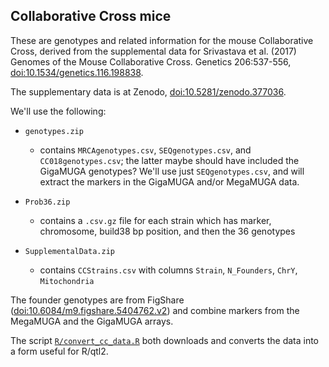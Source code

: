 ## Collaborative Cross mice

These are genotypes and related information for the mouse
Collaborative Cross, derived from the supplemental data for
Srivastava et al. (2017) Genomes of the Mouse Collaborative Cross. Genetics 206:537-556,
[doi:10.1534/genetics.116.198838](https://doi.org/10.1534/genetics.116.198838).

The supplementary data is at Zenodo,
[doi:10.5281/zenodo.377036](https://doi.org/10.5281/zenodo.377036).

We'll use the following:

- `genotypes.zip`

  - contains `MRCAgenotypes.csv`, `SEQgenotypes.csv`, and
    `CC018genotypes.csv`; the latter maybe should have included the
    GigaMUGA genotypes? We'll use just `SEQgenotypes.csv`, and will
    extract the markers in the GigaMUGA and/or MegaMUGA data.

- `Prob36.zip`

  - contains a `.csv.gz` file for each strain which has marker,
    chromosome, build38 bp position, and then the 36 genotypes

- `SupplementalData.zip`

  - contains `CCStrains.csv` with columns `Strain`, `N_Founders`, `ChrY`, `Mitochondria`


The founder genotypes are from FigShare
([doi:10.6084/m9.figshare.5404762.v2](https://doi.org/10.6084/m9.figshare.5404762.v2))
and combine markers from the MegaMUGA and the GigaMUGA arrays.


The script [`R/convert_cc_data.R`](R/convert_cc_data.R) both downloads
and converts the data into a form useful for R/qtl2.
